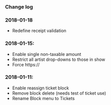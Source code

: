 ### Change log

### 2018-01-18 ###
- Redefine receipt validation

### 2018-01-15: ###
- Enable single non-taxable amount
- Restrict all artist drop-downs to those in show
- Force https://

### 2018-01-11: ###
- Enable reassign ticket block
- Remove block delete (needs test of ticket use)
- Rename Block menu to Tickets

